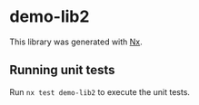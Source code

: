 # demo-lib2

This library was generated with [Nx](https://nx.dev).

## Running unit tests

Run `nx test demo-lib2` to execute the unit tests.
